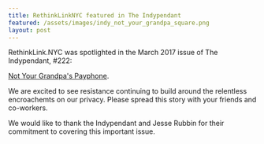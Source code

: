 ```yaml
---
title: RethinkLinkNYC featured in The Indypendant 
featured: /assets/images/indy_not_your_grandpa_square.png
layout: post
---
```


RethinkLink.NYC was spotlighted in the March 2017 issue of The Indypendant, #222:

[Not Your Grandpa's Payphone](https://www.indypendent.org/2017/02/21/not-your-grandpas-payphone).

We are excited to see resistance continuing to build around the relentless encroachemts on our privacy. Please spread this story with your friends and co-workers.

We would like to thank the Indypendant and Jesse Rubbin for their commitment to covering this important issue.





